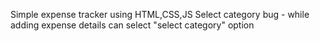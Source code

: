 Simple expense tracker using HTML,CSS,JS
Select category bug - while adding expense details can select "select category" option
